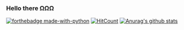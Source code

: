 ### Hello there ΩΩΩ

[![forthebadge made-with-python](http://ForTheBadge.com/images/badges/made-with-python.svg)](https://www.python.org/)
[![HitCount](http://hits.dwyl.io/Naereen/badges.svg)](http://hits.dwyl.io/Naereen/badges)
[![Anurag's github stats](https://github-readme-stats.vercel.app/api?username=Naereen&theme=blue-green)](https://github.com/anuraghazra/github-readme-stats)
